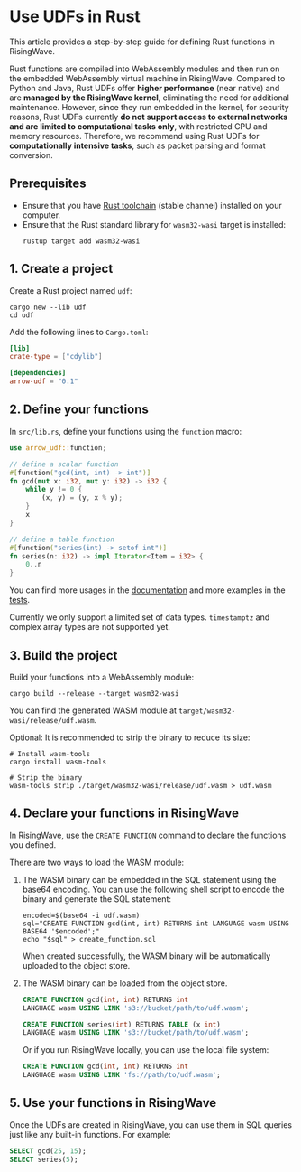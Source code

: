 # Use UDFs in Rust

This article provides a step-by-step guide for defining Rust functions in RisingWave.

Rust functions are compiled into WebAssembly modules and then run on the embedded WebAssembly virtual machine in RisingWave. Compared to Python and Java, Rust UDFs offer **higher performance** (near native) and are **managed by the RisingWave kernel**, eliminating the need for additional maintenance. However, since they run embedded in the kernel, for security reasons, Rust UDFs currently **do not support access to external networks and are limited to computational tasks only**, with restricted CPU and memory resources. Therefore, we recommend using Rust UDFs for **computationally intensive tasks**, such as packet parsing and format conversion.

## Prerequisites

- Ensure that you have [Rust toolchain](https://rustup.rs) (stable channel) installed on your computer.
- Ensure that the Rust standard library for `wasm32-wasi` target is installed:
    ```shell
    rustup target add wasm32-wasi
    ```

## 1. Create a project

Create a Rust project named `udf`:

```shell
cargo new --lib udf
cd udf
```

Add the following lines to `Cargo.toml`:

```toml
[lib]
crate-type = ["cdylib"]

[dependencies]
arrow-udf = "0.1"
```

## 2. Define your functions

In `src/lib.rs`, define your functions using the `function` macro:

```rust
use arrow_udf::function;

// define a scalar function
#[function("gcd(int, int) -> int")]
fn gcd(mut x: i32, mut y: i32) -> i32 {
    while y != 0 {
        (x, y) = (y, x % y);
    }
    x
}

// define a table function
#[function("series(int) -> setof int")]
fn series(n: i32) -> impl Iterator<Item = i32> {
    0..n
}
```

You can find more usages in the [documentation](https://docs.rs/arrow_udf/0.1.0/arrow_udf/attr.function.html) and more examples in the [tests](https://github.com/risingwavelabs/arrow-udf/blob/main/arrow-udf/tests/tests.rs).

Currently we only support a limited set of data types. `timestamptz` and complex array types are not supported yet.

## 3. Build the project

Build your functions into a WebAssembly module:

```shell
cargo build --release --target wasm32-wasi
```

You can find the generated WASM module at `target/wasm32-wasi/release/udf.wasm`.

Optional: It is recommended to strip the binary to reduce its size:

```shell
# Install wasm-tools
cargo install wasm-tools

# Strip the binary
wasm-tools strip ./target/wasm32-wasi/release/udf.wasm > udf.wasm
```

## 4. Declare your functions in RisingWave

In RisingWave, use the `CREATE FUNCTION` command to declare the functions you defined.

There are two ways to load the WASM module:

1. The WASM binary can be embedded in the SQL statement using the base64 encoding.
You can use the following shell script to encode the binary and generate the SQL statement:
    ```shell
    encoded=$(base64 -i udf.wasm)
    sql="CREATE FUNCTION gcd(int, int) RETURNS int LANGUAGE wasm USING BASE64 '$encoded';"
    echo "$sql" > create_function.sql
    ```
    When created successfully, the WASM binary will be automatically uploaded to the object store.

2. The WASM binary can be loaded from the object store.
    ```sql
    CREATE FUNCTION gcd(int, int) RETURNS int
    LANGUAGE wasm USING LINK 's3://bucket/path/to/udf.wasm';

    CREATE FUNCTION series(int) RETURNS TABLE (x int)
    LANGUAGE wasm USING LINK 's3://bucket/path/to/udf.wasm';
    ```

    Or if you run RisingWave locally, you can use the local file system:
    ```sql
    CREATE FUNCTION gcd(int, int) RETURNS int
    LANGUAGE wasm USING LINK 'fs://path/to/udf.wasm';
    ```

## 5. Use your functions in RisingWave

Once the UDFs are created in RisingWave, you can use them in SQL queries just like any built-in functions. For example:

```sql
SELECT gcd(25, 15);
SELECT series(5);
```
